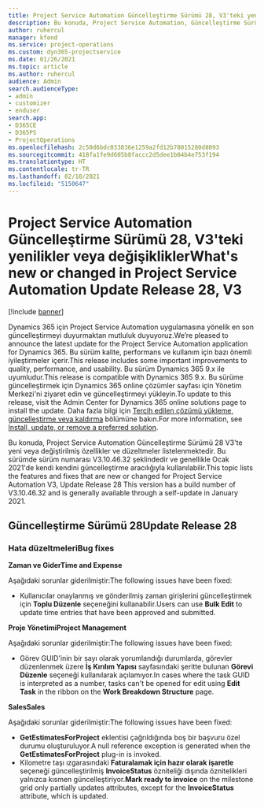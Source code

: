 ```yaml
---
title: Project Service Automation Güncelleştirme Sürümü 28, V3'teki yenilikler veya değişiklikler
description: Bu konuda, Project Service Automation, Güncelleştirme Sürümü 28, V3'teki özellikler ve düzeltmeler listelenir.
author: ruhercul
manager: kfend
ms.service: project-operations
ms.custom: dyn365-projectservice
ms.date: 01/26/2021
ms.topic: article
ms.author: ruhercul
audience: Admin
search.audienceType:
- admin
- customizer
- enduser
search.app:
- D365CE
- D365PS
- ProjectOperations
ms.openlocfilehash: 2c50d6bdc033836e1259a2fd12b78015280d8093
ms.sourcegitcommit: 418fa1fe9d605b8faccc2d5dee1b04b4e753f194
ms.translationtype: HT
ms.contentlocale: tr-TR
ms.lasthandoff: 02/10/2021
ms.locfileid: "5150647"
---
```

# <a name="whats-new-or-changed-in-project-service-automation-update-release-28-v3"></a><span data-ttu-id="27efe-103">Project Service Automation Güncelleştirme Sürümü 28, V3'teki yenilikler veya değişiklikler</span><span class="sxs-lookup"><span data-stu-id="27efe-103">What's new or changed in Project Service Automation Update Release 28, V3</span></span>

[!include [banner](../includes/psa-now-project-operations.md)]

<span data-ttu-id="27efe-104">Dynamics 365 için Project Service Automation uygulamasına yönelik en son güncelleştirmeyi duyurmaktan mutluluk duyuyoruz.</span><span class="sxs-lookup"><span data-stu-id="27efe-104">We’re pleased to announce the latest update for the Project Service Automation application for Dynamics 365.</span></span> <span data-ttu-id="27efe-105">Bu sürüm kalite, performans ve kullanım için bazı önemli iyileştirmeler içerir.</span><span class="sxs-lookup"><span data-stu-id="27efe-105">This release includes some important improvements to quality, performance, and usability.</span></span> <span data-ttu-id="27efe-106">Bu sürüm Dynamics 365 9.x ile uyumludur.</span><span class="sxs-lookup"><span data-stu-id="27efe-106">This release is compatible with Dynamics 365 9.x.</span></span> <span data-ttu-id="27efe-107">Bu sürüme güncelleştirmek için Dynamics 365 online çözümler sayfası için Yönetim Merkezi'ni ziyaret edin ve güncelleştirmeyi yükleyin.</span><span class="sxs-lookup"><span data-stu-id="27efe-107">To update to this release, visit the Admin Center for Dynamics 365 online solutions page to install the update.</span></span> <span data-ttu-id="27efe-108">Daha fazla bilgi için [Tercih edilen çözümü yükleme, güncelleştirme veya kaldırma](https://docs.microsoft.com/power-platform/admin/install-remove-preferred-solution) bölümüne bakın.</span><span class="sxs-lookup"><span data-stu-id="27efe-108">For more information, see [Install, update, or remove a preferred solution](https://docs.microsoft.com/power-platform/admin/install-remove-preferred-solution).</span></span>

<span data-ttu-id="27efe-109">Bu konuda, Project Service Automation Güncelleştirme Sürümü 28 V3'te yeni veya değiştirilmiş özellikler ve düzeltmeler listelenmektedir. Bu sürümde sürüm numarası V3.10.46.32 şeklindedir ve genellikle Ocak 2021'de kendi kendini güncelleştirme aracılığıyla kullanılabilir.</span><span class="sxs-lookup"><span data-stu-id="27efe-109">This topic lists the features and fixes that are new or changed for Project Service Automation V3, Update Release 28 This version has a build number of V3.10.46.32 and is generally available through a self-update in January 2021.</span></span>

## <a name="update-release-28"></a><span data-ttu-id="27efe-110">Güncelleştirme Sürümü 28</span><span class="sxs-lookup"><span data-stu-id="27efe-110">Update Release 28</span></span>

### <a name="bug-fixes"></a><span data-ttu-id="27efe-111">Hata düzeltmeleri</span><span class="sxs-lookup"><span data-stu-id="27efe-111">Bug fixes</span></span>

<span data-ttu-id="27efe-112">**Zaman ve Gider**</span><span class="sxs-lookup"><span data-stu-id="27efe-112">**Time and Expense**</span></span>

<span data-ttu-id="27efe-113">Aşağıdaki sorunlar giderilmiştir:</span><span class="sxs-lookup"><span data-stu-id="27efe-113">The following issues have been fixed:</span></span>

- <span data-ttu-id="27efe-114">Kullanıcılar onaylanmış ve gönderilmiş zaman girişlerini güncelleştirmek için **Toplu Düzenle** seçeneğini kullanabilir.</span><span class="sxs-lookup"><span data-stu-id="27efe-114">Users can use **Bulk Edit** to update time entries that have been approved and submitted.</span></span>

<span data-ttu-id="27efe-115">**Proje Yönetimi**</span><span class="sxs-lookup"><span data-stu-id="27efe-115">**Project Management**</span></span>

<span data-ttu-id="27efe-116">Aşağıdaki sorunlar giderilmiştir:</span><span class="sxs-lookup"><span data-stu-id="27efe-116">The following issues have been fixed:</span></span>

- <span data-ttu-id="27efe-117">Görev GUID'inin bir sayı olarak yorumlandığı durumlarda, görevler düzenlenmek üzere **İş Kırılım Yapısı** sayfasındaki şeritte bulunan **Görevi Düzenle** seçeneği kullanılarak açılamıyor.</span><span class="sxs-lookup"><span data-stu-id="27efe-117">In cases where the task GUID is interpreted as a number, tasks can't be opened for edit using **Edit Task** in the ribbon on the **Work Breakdown Structure** page.</span></span>

<span data-ttu-id="27efe-118">**Sales**</span><span class="sxs-lookup"><span data-stu-id="27efe-118">**Sales**</span></span>

<span data-ttu-id="27efe-119">Aşağıdaki sorunlar giderilmiştir:</span><span class="sxs-lookup"><span data-stu-id="27efe-119">The following issues have been fixed:</span></span>

- <span data-ttu-id="27efe-120">**GetEstimatesForProject** eklentisi çağrıldığında boş bir başvuru özel durumu oluşturuluyor.</span><span class="sxs-lookup"><span data-stu-id="27efe-120">A null reference exception is generated when the **GetEstimatesForProject** plug-in is invoked.</span></span>
- <span data-ttu-id="27efe-121">Kilometre taşı ızgarasındaki **Faturalamak için hazır olarak işaretle** seçeneği güncelleştirilmiş **InvoiceStatus** özniteliği dışında öznitelikleri yalnızca kısmen güncelleştiriyor.</span><span class="sxs-lookup"><span data-stu-id="27efe-121">**Mark ready to invoice** on the milestone grid only partially updates attributes, except for the **InvoiceStatus** attribute, which is updated.</span></span>

